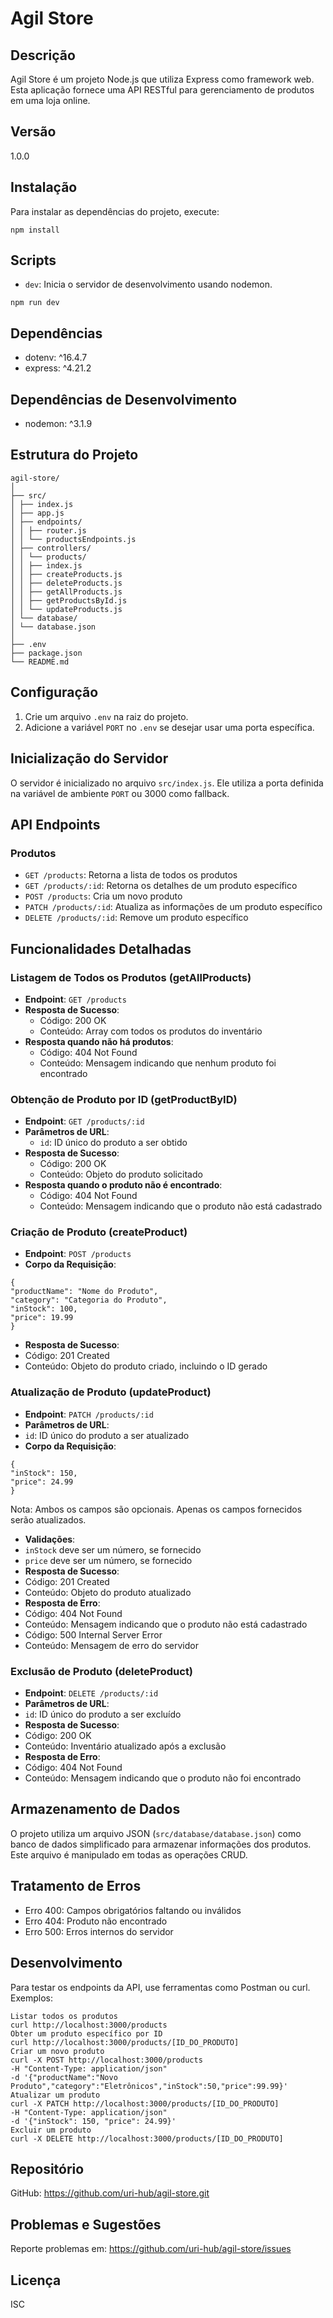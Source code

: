 # Agil Store

## Descrição

Agil Store é um projeto Node.js que utiliza Express como framework web. Esta aplicação fornece uma API RESTful para gerenciamento de produtos em uma loja online.

## Versão

1.0.0

## Instalação

Para instalar as dependências do projeto, execute:

```
npm install
```

## Scripts

- `dev`: Inicia o servidor de desenvolvimento usando nodemon.

```
npm run dev
```

## Dependências

- dotenv: ^16.4.7
- express: ^4.21.2

## Dependências de Desenvolvimento

- nodemon: ^3.1.9

## Estrutura do Projeto

```
agil-store/
│
├── src/
│ ├── index.js
│ ├── app.js
│ ├── endpoints/
│ │ ├── router.js
│ │ └── productsEndpoints.js
│ ├── controllers/
│ │ └── products/
│ │ ├── index.js
│ │ ├── createProducts.js
│ │ ├── deleteProducts.js
│ │ ├── getAllProducts.js
│ │ ├── getProductsById.js
│ │ └── updateProducts.js
│ └── database/
│ └── database.json
│
├── .env
├── package.json
└── README.md
```

## Configuração

1. Crie um arquivo `.env` na raiz do projeto.
2. Adicione a variável `PORT` no `.env` se desejar usar uma porta específica.

## Inicialização do Servidor

O servidor é inicializado no arquivo `src/index.js`. Ele utiliza a porta definida na variável de ambiente `PORT` ou 3000 como fallback.

## API Endpoints

### Produtos

- `GET /products`: Retorna a lista de todos os produtos
- `GET /products/:id`: Retorna os detalhes de um produto específico
- `POST /products`: Cria um novo produto
- `PATCH /products/:id`: Atualiza as informações de um produto específico
- `DELETE /products/:id`: Remove um produto específico

## Funcionalidades Detalhadas

### Listagem de Todos os Produtos (getAllProducts)

- **Endpoint**: `GET /products`
- **Resposta de Sucesso**:
  - Código: 200 OK
  - Conteúdo: Array com todos os produtos do inventário
- **Resposta quando não há produtos**:
  - Código: 404 Not Found
  - Conteúdo: Mensagem indicando que nenhum produto foi encontrado

### Obtenção de Produto por ID (getProductByID)

- **Endpoint**: `GET /products/:id`
- **Parâmetros de URL**:
  - `id`: ID único do produto a ser obtido
- **Resposta de Sucesso**:
  - Código: 200 OK
  - Conteúdo: Objeto do produto solicitado
- **Resposta quando o produto não é encontrado**:
  - Código: 404 Not Found
  - Conteúdo: Mensagem indicando que o produto não está cadastrado

### Criação de Produto (createProduct)

- **Endpoint**: `POST /products`
- **Corpo da Requisição**:

```
{
"productName": "Nome do Produto",
"category": "Categoria do Produto",
"inStock": 100,
"price": 19.99
}
```

- **Resposta de Sucesso**:
- Código: 201 Created
- Conteúdo: Objeto do produto criado, incluindo o ID gerado

### Atualização de Produto (updateProduct)

- **Endpoint**: `PATCH /products/:id`
- **Parâmetros de URL**:
- `id`: ID único do produto a ser atualizado
- **Corpo da Requisição**:

```
{
"inStock": 150,
"price": 24.99
}
```

Nota: Ambos os campos são opcionais. Apenas os campos fornecidos serão atualizados.

- **Validações**:
- `inStock` deve ser um número, se fornecido
- `price` deve ser um número, se fornecido
- **Resposta de Sucesso**:
- Código: 201 Created
- Conteúdo: Objeto do produto atualizado
- **Resposta de Erro**:
- Código: 404 Not Found
- Conteúdo: Mensagem indicando que o produto não está cadastrado
- Código: 500 Internal Server Error
- Conteúdo: Mensagem de erro do servidor

### Exclusão de Produto (deleteProduct)

- **Endpoint**: `DELETE /products/:id`
- **Parâmetros de URL**:
- `id`: ID único do produto a ser excluído
- **Resposta de Sucesso**:
- Código: 200 OK
- Conteúdo: Inventário atualizado após a exclusão
- **Resposta de Erro**:
- Código: 404 Not Found
- Conteúdo: Mensagem indicando que o produto não foi encontrado

## Armazenamento de Dados

O projeto utiliza um arquivo JSON (`src/database/database.json`) como banco de dados simplificado para armazenar informações dos produtos. Este arquivo é manipulado em todas as operações CRUD.

## Tratamento de Erros

- Erro 400: Campos obrigatórios faltando ou inválidos
- Erro 404: Produto não encontrado
- Erro 500: Erros internos do servidor

## Desenvolvimento

Para testar os endpoints da API, use ferramentas como Postman ou curl. Exemplos:

```
Listar todos os produtos
curl http://localhost:3000/products
Obter um produto específico por ID
curl http://localhost:3000/products/[ID_DO_PRODUTO]
Criar um novo produto
curl -X POST http://localhost:3000/products
-H "Content-Type: application/json"
-d '{"productName":"Novo Produto","category":"Eletrônicos","inStock":50,"price":99.99}'
Atualizar um produto
curl -X PATCH http://localhost:3000/products/[ID_DO_PRODUTO]
-H "Content-Type: application/json"
-d '{"inStock": 150, "price": 24.99}'
Excluir um produto
curl -X DELETE http://localhost:3000/products/[ID_DO_PRODUTO]
```

## Repositório

GitHub: https://github.com/uri-hub/agil-store.git

## Problemas e Sugestões

Reporte problemas em: https://github.com/uri-hub/agil-store/issues

## Licença

ISC

```

```
